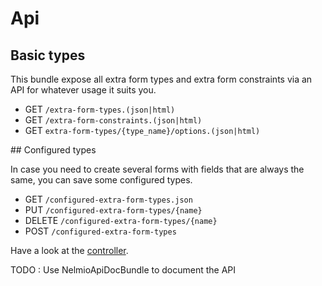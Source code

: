 Api
===

## Basic types

This bundle expose all extra form types and extra form constraints via an API for whatever usage it suits you.

* GET `/extra-form-types.(json|html)`
* GET `/extra-form-constraints.(json|html)`
* GET `extra-form-types/{type_name}/options.(json|html)`

## Configured types

In case you need to create several forms with fields that are always the same, you can save some configured types.

* GET `/configured-extra-form-types.json`
* PUT `/configured-extra-form-types/{name}`
* DELETE `/configured-extra-form-types/{name}`
* POST `/configured-extra-form-types`

Have a look at the [controller](../../Controller/ApiController.php).

TODO : Use NelmioApiDocBundle to document the API
